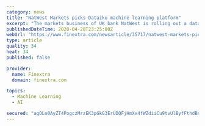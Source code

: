 ```yaml
---
category: news
title: "NatWest Markets picks Dataiku machine learning platform"
excerpt: "The markets business of UK bank NatWest is rolling out a data science and machine learning platform from AI specialist Dataiku, with the goal of deepening collaboration between technical staff and front office users."
publishedDateTime: 2020-04-28T23:25:00Z
webUrl: "https://www.finextra.com/newsarticle/35717/natwest-markets-picks-dataiku-machine-learning-platform"
type: article
quality: 34
heat: 34
published: false

provider:
  name: Finextra
  domain: finextra.com

topics:
  - Machine Learning
  - AI

secured: "agOLo0AyZT4PogczMrzEK3pGkG3ErUDQFjHmXx4fWZdiiCu9tvUlByfFthdBndz4sVBpIWoG76N74jTbtImp9J/lbz7+X/R3x9rn9gAh76oiXWPd6uP74cEpQLgj5enta4Xqg3I/zRuD2oiWpNdcS2LWQlJX0XC5Y3KK5tS4xL0RbPg0okCpLwqj2tY9efh2iX+pXEd3di3jux2PhPL007XKEi1f+2DsPwkeUP5W+b2Fdo4Z6SY0Ir9+0Bk6xM3vmTUArHlyPfbmPydcupXbzfFblxjo4Gi2FdkBFCwy2r+KH2VlC6Cz/jqNbyAdcFE9iR0RhpOkA6+yvOwE0aKVnjL6VEkuZaCbXNeBvEmVX6/rnTuv8i4H7uuaOsi05dNeoFNBunm6BVkf+NVu5sMPEaxFbZ8IXJXV/NPwmF4Cso1QOeaeN0ga88qcxNJomEw66/JPWMM3/RvBHU6+WcKyBzwIZNd+sNnfFEWiYQksvdA=;wCMvWmXw38y/ujn9mxSEow=="
---
```


